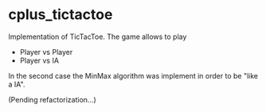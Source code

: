 # cplus_tictactoe
Implementation of TicTacToe. The game allows to play

* Player vs Player
* Player vs IA

In the second case the MinMax algorithm was implement in order to be "like a IA".

(Pending refactorization...)

